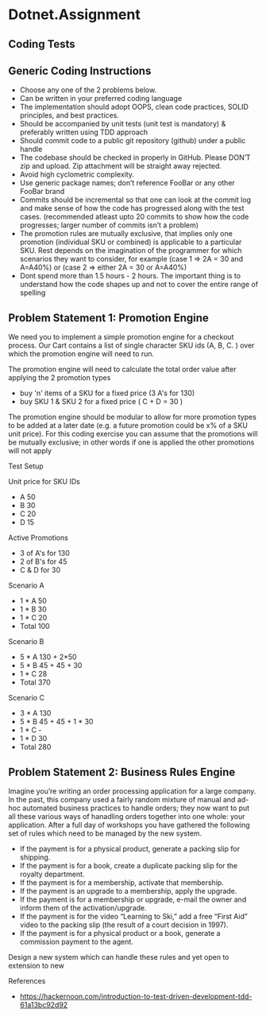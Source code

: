 # Dotnet.Assignment

## Coding Tests

## Generic Coding Instructions

* Choose any one of the 2 problems below.
* Can be written in your preferred coding language
* The implementation should adopt OOPS, clean code practices, SOLID principles, and best practices.
* Should be accompanied by unit tests (unit test is mandatory) &amp; preferably written using TDD approach
* Should commit code to a public git repository (github) under a public handle
* The codebase should be checked in properly in GitHub. Please DON’T zip and upload. Zip attachment will be
straight away rejected.
* Avoid high cyclometric complexity.
* Use generic package names; don’t reference FooBar or any other FooBar brand
* Commits should be incremental so that one can look at the commit log and make sense of how the code has
progressed along with the test cases. (recommended atleast upto 20 commits to show how the code progresses;
larger number of commits isn’t a problem)
* The promotion rules are mutually exclusive, that implies only one promotion (individual SKU or combined) is
applicable to a particular SKU. Rest depends on the imagination of the programmer for which scenarios they
want to consider, for example (case 1 =&gt; 2A = 30 and A=A40%) or (case 2 =&gt; either 2A = 30 or A=A40%)
* Dont spend more than 1.5 hours - 2 hours. The important thing is to understand how the code shapes up and not
to cover the entire range of spelling

## Problem Statement 1: Promotion Engine
We need you to implement a simple promotion engine for a checkout process. Our Cart contains a list of single character
SKU ids (A, B, C. ) over which the promotion engine will need to run.

The promotion engine will need to calculate the total order value after applying the 2 promotion types

* buy &#39;n&#39; items of a SKU for a fixed price (3 A&#39;s for 130)
* buy SKU 1 &amp; SKU 2 for a fixed price ( C + D = 30 )

The promotion engine should be modular to allow for more promotion types to be added at a later date (e.g. a future
promotion could be x% of a SKU unit price). For this coding exercise you can assume that the promotions will be mutually
exclusive; in other words if one is applied the other promotions will not apply

Test Setup

Unit price for SKU IDs
* A 50    
* B 30    
* C 20    
*  D 15    

Active Promotions   
* 3 of A&#39;s for 130    
* 2 of B&#39;s for 45     
* C &amp; D for 30

Scenario A       
* 1 * A 50    
* 1 * B 30    
* 1 * C 20     
* Total 100    

Scenario B    
* 5 * A 130 + 2*50    
* 5 * B 45 + 45 + 30     
* 1 * C 28     
* Total 370     

Scenario C     
* 3 * A 130     
* 5 * B 45 + 45 + 1 * 30     
* 1 * C -     
* 1 * D 30  
* Total 280   

## Problem Statement 2: Business Rules Engine
Imagine you’re writing an order processing application for a large company. In the past, this company used a fairly
random mixture of manual and ad-hoc automated business practices to handle orders; they now want to put all these
various ways of hanadling orders together into one whole: your application. After a full day of workshops you have
gathered the following set of rules which need to be managed by the new system.

* If the payment is for a physical product, generate a packing slip for shipping.
* If the payment is for a book, create a duplicate packing slip for the royalty department.
* If the payment is for a membership, activate that membership.
* If the payment is an upgrade to a membership, apply the upgrade.
* If the payment is for a membership or upgrade, e-mail the owner and inform them of the activation/upgrade.
* If the payment is for the video “Learning to Ski,” add a free “First Aid” video to the packing slip (the result of a court
decision in 1997).
* If the payment is for a physical product or a book, generate a commission payment to the agent.

Design a new system which can handle these rules and yet open to extension to new

References
* https://hackernoon.com/introduction-to-test-driven-development-tdd-61a13bc92d92
